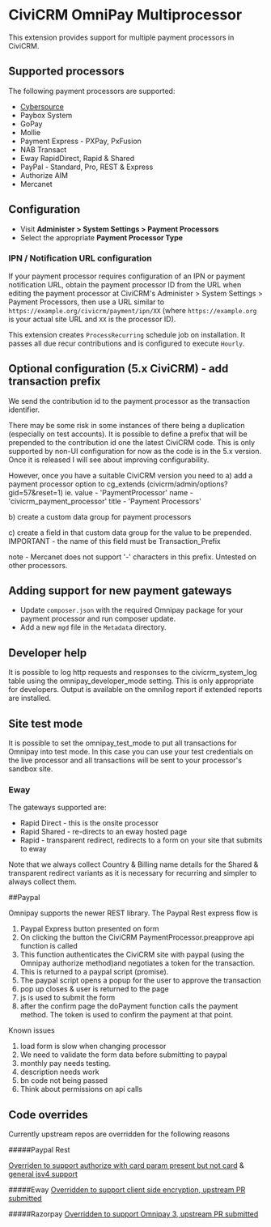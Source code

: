 # CiviCRM OmniPay Multiprocessor

This extension provides support for multiple payment processors in CiviCRM.

## Supported processors

The following payment processors are supported:

* [Cybersource](../docs/Cybersource.md)
* Paybox System
* GoPay
* Mollie
* Payment Express - PXPay, PxFusion
* NAB Transact
* Eway RapidDirect, Rapid & Shared
* PayPal - Standard, Pro, REST & Express
* Authorize AIM
* Mercanet

## Configuration

* Visit **Administer > System Settings > Payment Processors**
* Select the appropriate **Payment Processor Type**

### IPN / Notification URL configuration

If your payment processor requires configuration of an IPN or payment notification URL,
obtain the payment processor ID from the URL when editing the payment processor at
CiviCRM's Administer > System Settings > Payment Processors, then use a URL similar to
`https://example.org/civicrm/payment/ipn/XX` (where `https://example.org` is your actual
site URL and `XX` is the processor ID).

This extension creates `ProcessRecurring` schedule job on installation. It passes all 
due recur contributions and is configured to execute `Hourly`.


## Optional configuration (5.x CiviCRM) - add transaction prefix

We send the contribution id to the payment processor as the transaction identifier.

There may be some risk in some instances of there being a duplication (especially on test accounts).
It is possible to define a prefix that will be prepended to the contribution id one the latest
CiviCRM code. This is only supported by non-UI configuration for now as the code is in the 5.x version. Once it is released I will see about improving configurability.

However, once you have a suitable CiviCRM version you need to 
a) add a payment processor option to cg_extends (civicrm/admin/options?gid=57&reset=1) ie.
value - 'PaymentProcessor'
name - 'civicrm_payment_processor'
title - 'Payment Processors'

b) create a custom data group for payment processors

c) create a field in that custom data group for the value to be prepended. 
IMPORTANT - the name of this field must be Transaction_Prefix

note - Mercanet does not support '-' characters in this prefix. Untested on other processors.

## Adding support for new payment gateways

* Update `composer.json` with the required Omnipay package for your payment processor
  and run composer update.
* Add a new `mgd` file in the `Metadata` directory.

## Developer help
It is possible to log http requests and responses to the civicrm_system_log table using the omnipay_developer_mode setting. This is only appropriate for developers. Output is available on the omnilog report if extended reports are installed.

## Site test mode
It is possible to set the omnipay_test_mode to put all transactions for Omnipay into
test mode. In this case you can use your test credentials on the live processor
and all transactions will be sent to your processor's sandbox site.

### Eway

The gateways supported are:
* Rapid Direct - this is the onsite processor
* Rapid Shared - re-directs to an eway hosted page
* Rapid - transparent redirect, redirects to a form on your site that submits to eway

Note that we always collect Country & Billing name details for
the Shared & transparent redirect variants as it is necessary
for recurring and simpler to always collect them.

##Paypal

Omnipay supports the newer REST library. The Paypal Rest express flow is
1) Paypal Express button presented on form
2) On clicking the button the CiviCRM PaymentProcessor.preapprove
api function is called
3) This function authenticates the CiviCRM site with paypal (using the Omnipay authorize method)and negotiates a
token for the transaction.
4) This is returned to a paypal script (promise).
5) The paypal script opens a popup for the user to approve the transaction
6) pop up closes & user is returned to the page
7) js is used to submit the form
8) after the confirm page the doPayment function calls the payment method. The token
is used to confirm the payment at that point.

Known issues
1) load form is slow when changing processor
2) We need to validate the form data before submitting to paypal
3) monthly pay needs testing.
4) description needs work
5) bn code not being passed
6) Think about permissions on api calls

## Code overrides
Currently upstream repos are overridden for the following reasons

#####Paypal Rest

[Overriden to support authorize with card param present but not card](https://github.com/thephpleague/omnipay-paypal/pull/218) & [general jsv4 support](https://github.com/thephpleague/omnipay-paypal/pull/221)

#####Eway
[Overridden to support client side encryption, upstream PR submitted](https://github.com/thephpleague/omnipay-eway/pull/29)

#####Razorpay
[Overridden to support Omnipay 3, upstream PR submitted](https://github.com/razorpay/omnipay-razorpay/pull/7)
